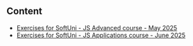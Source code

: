 
## Content

- [Exercises for SoftUni - JS Advanced course - May 2025](./SWE-academy/SoftUni-JS-Advanced-May-2025)
- [Exercises for SoftUni - JS Applications course - June 2025](./SWE-academy/SoftUni-JS-Applications-June-2025)



